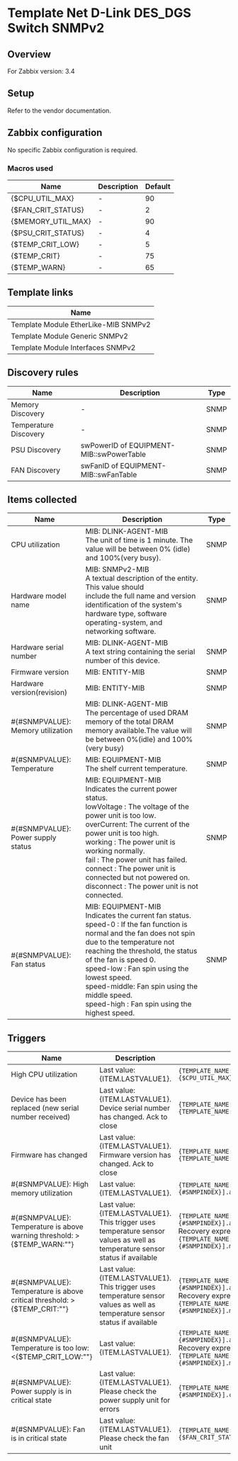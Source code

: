 
# Template Net D-Link DES_DGS Switch SNMPv2

## Overview

For Zabbix version: 3.4  

## Setup

Refer to the vendor documentation.

## Zabbix configuration

No specific Zabbix configuration is required.

### Macros used

|Name|Description|Default|
|----|-----------|-------|
|{$CPU_UTIL_MAX}|-|90|
|{$FAN_CRIT_STATUS}|-|2|
|{$MEMORY_UTIL_MAX}|-|90|
|{$PSU_CRIT_STATUS}|-|4|
|{$TEMP_CRIT_LOW}|-|5|
|{$TEMP_CRIT}|-|75|
|{$TEMP_WARN}|-|65|

## Template links

|Name|
|----|
|Template Module EtherLike-MIB SNMPv2|
|Template Module Generic SNMPv2|
|Template Module Interfaces SNMPv2|

## Discovery rules

|Name|Description|Type|
|----|-----------|----|
|Memory Discovery|-|SNMP|
|Temperature Discovery|-|SNMP|
|PSU Discovery|swPowerID of EQUIPMENT-MIB::swPowerTable|SNMP|
|FAN Discovery|swFanID of EQUIPMENT-MIB::swFanTable|SNMP|

## Items collected

|Name|Description|Type|
|----|-----------|----|
|CPU utilization|MIB: DLINK-AGENT-MIB</br>The unit of time is 1 minute. The value will be between 0% (idle) and 100%(very busy).|SNMP|
|Hardware model name|MIB: SNMPv2-MIB</br>A textual description of the entity.  This value should</br>include the full name and version identification of the system's hardware type, software operating-system, and</br>networking software.|SNMP|
|Hardware serial number|MIB: DLINK-AGENT-MIB</br>A text string containing the serial number of this device.|SNMP|
|Firmware version|MIB: ENTITY-MIB</br>|SNMP|
|Hardware version(revision)|MIB: ENTITY-MIB</br>|SNMP|
|#{#SNMPVALUE}: Memory utilization|MIB: DLINK-AGENT-MIB</br>The percentage of used DRAM memory of the total DRAM memory available.The value will be between 0%(idle) and 100%(very busy)|SNMP|
|#{#SNMPVALUE}: Temperature|MIB: EQUIPMENT-MIB</br>The shelf current temperature.|SNMP|
|#{#SNMPVALUE}: Power supply status|MIB: EQUIPMENT-MIB</br>Indicates the current power status.</br>lowVoltage : The voltage of the power unit is too low.</br>overCurrent: The current of the power unit is too high.</br>working    : The power unit is working normally.</br>fail       : The power unit has failed.</br>connect    : The power unit is connected but not powered on.</br>disconnect : The power unit is not connected.|SNMP|
|#{#SNMPVALUE}: Fan status|MIB: EQUIPMENT-MIB</br>Indicates the current fan status.</br>speed-0     : If the fan function is normal and the fan does not spin            due to the temperature not  reaching the threshold, the status of the fan is speed 0.</br>speed-low   : Fan spin using the lowest speed.</br>speed-middle: Fan spin using the middle speed.</br>speed-high  : Fan spin using the highest speed.|SNMP|


## Triggers

|Name|Description|Expression|Severity|
|----|-----------|----|----|
|High CPU utilization|Last value: {ITEM.LASTVALUE1}.|`{TEMPLATE_NAME:system.cpu.util[agentCPUutilizationIn1min.0].avg(5m)}>{$CPU_UTIL_MAX}`|AVERAGE|
|Device has been replaced (new serial number received)|Last value: {ITEM.LASTVALUE1}.</br>Device serial number has changed. Ack to close|`{TEMPLATE_NAME:system.hw.serialnumber.diff()}=1 and {TEMPLATE_NAME:system.hw.serialnumber.strlen()}>0`|INFO|
|Firmware has changed|Last value: {ITEM.LASTVALUE1}.</br>Firmware version has changed. Ack to close|`{TEMPLATE_NAME:system.hw.firmware.diff()}=1 and {TEMPLATE_NAME:system.hw.firmware.strlen()}>0`|INFO|
|#{#SNMPVALUE}: High memory utilization|Last value: {ITEM.LASTVALUE1}.|`{TEMPLATE_NAME:vm.memory.pused[agentDRAMutilization.{#SNMPINDEX}].avg(5m)}>{$MEMORY_UTIL_MAX}`|AVERAGE|
|#{#SNMPVALUE}: Temperature is above warning threshold: >{$TEMP_WARN:""}|Last value: {ITEM.LASTVALUE1}.</br>This trigger uses temperature sensor values as well as temperature sensor status if available|`{TEMPLATE_NAME:sensor.temp.value[swTemperatureCurrent.{#SNMPINDEX}].avg(5m)}>{$TEMP_WARN:""}`</br>Recovery expression: `{TEMPLATE_NAME:sensor.temp.value[swTemperatureCurrent.{#SNMPINDEX}].max(5m)}<{$TEMP_WARN:""}-3`|WARNING|
|#{#SNMPVALUE}: Temperature is above critical threshold: >{$TEMP_CRIT:""}|Last value: {ITEM.LASTVALUE1}.</br>This trigger uses temperature sensor values as well as temperature sensor status if available|`{TEMPLATE_NAME:sensor.temp.value[swTemperatureCurrent.{#SNMPINDEX}].avg(5m)}>{$TEMP_CRIT:""}`</br>Recovery expression: `{TEMPLATE_NAME:sensor.temp.value[swTemperatureCurrent.{#SNMPINDEX}].max(5m)}<{$TEMP_CRIT:""}-3`|HIGH|
|#{#SNMPVALUE}: Temperature is too low: <{$TEMP_CRIT_LOW:""}|Last value: {ITEM.LASTVALUE1}.|`{TEMPLATE_NAME:sensor.temp.value[swTemperatureCurrent.{#SNMPINDEX}].avg(5m)}<{$TEMP_CRIT_LOW:""}`</br>Recovery expression: `{TEMPLATE_NAME:sensor.temp.value[swTemperatureCurrent.{#SNMPINDEX}].min(5m)}>{$TEMP_CRIT_LOW:""}+3`|AVERAGE|
|#{#SNMPVALUE}: Power supply is in critical state|Last value: {ITEM.LASTVALUE1}.</br>Please check the power supply unit for errors|`{TEMPLATE_NAME:sensor.psu.status[swPowerStatus.{#SNMPINDEX}].count(#1,{$PSU_CRIT_STATUS},eq)}=1`|AVERAGE|
|#{#SNMPVALUE}: Fan is in critical state|Last value: {ITEM.LASTVALUE1}.</br>Please check the fan unit|`{TEMPLATE_NAME:sensor.fan.status[swFanStatus.{#SNMPINDEX}].count(#1,{$FAN_CRIT_STATUS},eq)}=1`|AVERAGE|



